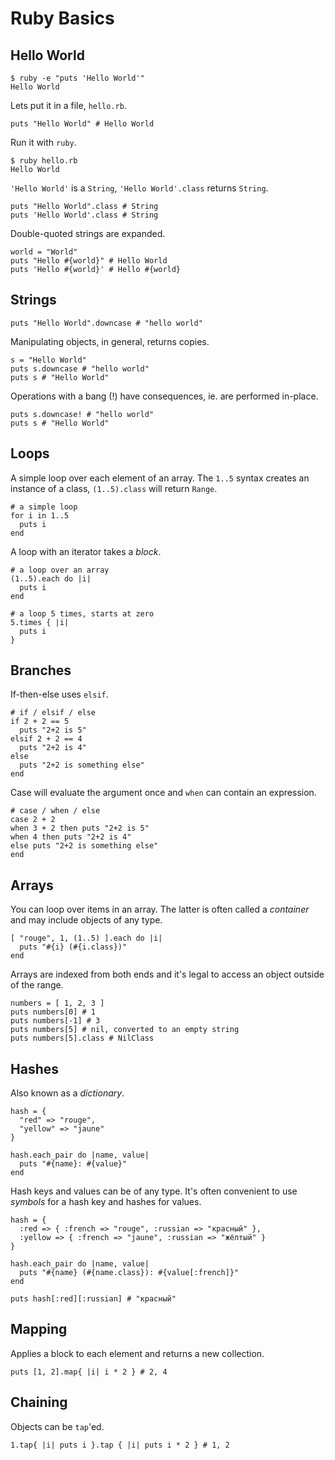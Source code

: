 Ruby Basics
===========

Hello World
-----------

    $ ruby -e "puts 'Hello World'"
    Hello World

Lets put it in a file, `hello.rb`.

    puts "Hello World" # Hello World

Run it with `ruby`.

    $ ruby hello.rb
    Hello World

`'Hello World'` is a `String`, `'Hello World'.class` returns `String`.

    puts "Hello World".class # String
    puts 'Hello World'.class # String

Double-quoted strings are expanded.

    world = "World"
    puts "Hello #{world}" # Hello World
    puts 'Hello #{world}' # Hello #{world}

Strings
-------

    puts "Hello World".downcase # "hello world"

Manipulating objects, in general, returns copies.

    s = "Hello World"
    puts s.downcase # "hello world"
    puts s # "Hello World"

Operations with a bang (!) have consequences, ie. are performed in-place.

    puts s.downcase! # "hello world"
    puts s # "Hello World"

Loops
-----

A simple loop over each element of an array. The `1..5` syntax creates an instance of a class, `(1..5).class` will return `Range`.

    # a simple loop
    for i in 1..5
      puts i
    end

A loop with an iterator takes a *block*. 

    # a loop over an array
    (1..5).each do |i|
      puts i
    end

    # a loop 5 times, starts at zero
    5.times { |i|
      puts i
    }

Branches
--------

If-then-else uses `elsif`.

    # if / elsif / else
    if 2 + 2 == 5
      puts "2+2 is 5"
    elsif 2 + 2 == 4
      puts "2+2 is 4"
    else
      puts "2+2 is something else"
    end

Case will evaluate the argument once and `when` can contain an expression.

    # case / when / else
    case 2 + 2
    when 3 + 2 then puts "2+2 is 5"
    when 4 then puts "2+2 is 4"
    else puts "2+2 is something else"
    end

Arrays
------

You can loop over items in an array. The latter is often called a *container* and may include objects of any type.

    [ "rouge", 1, (1..5) ].each do |i|
      puts "#{i} (#{i.class})"
    end

Arrays are indexed from both ends and it's legal to access an object outside of the range.

    numbers = [ 1, 2, 3 ]
    puts numbers[0] # 1
    puts numbers[-1] # 3
    puts numbers[5] # nil, converted to an empty string
    puts numbers[5].class # NilClass

Hashes
------

Also known as a *dictionary*. 

    hash = { 
      "red" => "rouge",
      "yellow" => "jaune"
    }

    hash.each_pair do |name, value|
      puts "#{name}: #{value}"
    end

Hash keys and values can be of any type. It's often convenient to use *symbols* for a hash key and hashes for values.

    hash = { 
      :red => { :french => "rouge", :russian => "красный" },
      :yellow => { :french => "jaune", :russian => "жёлтый" }
    }

    hash.each_pair do |name, value|
      puts "#{name} (#{name.class}): #{value[:french]}"
    end

    puts hash[:red][:russian] # "красный"

Mapping
-------

Applies a block to each element and returns a new collection.

    puts [1, 2].map{ |i| i * 2 } # 2, 4

Chaining
-------

Objects can be `tap`'ed.

    1.tap{ |i| puts i }.tap { |i| puts i * 2 } # 1, 2




